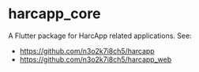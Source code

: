 # harcapp_core

A Flutter package for HarcApp related applications.
See:
- https://github.com/n3o2k7i8ch5/harcapp
- https://github.com/n3o2k7i8ch5/harcapp_web
